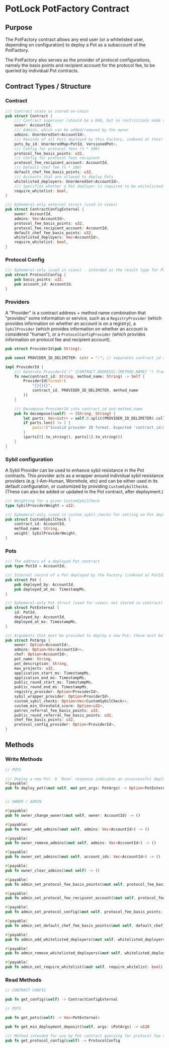 # PotLock PotFactory Contract

## Purpose

The PotFactory contract allows any end user (or a whitelisted user, depending on configuration) to deploy a Pot as a subaccount of the PotFactory.

The PotFactory also serves as the provider of protocol configurations, namely the basis points and recipient account for the protocol fee, to be queried by individual Pot contracts.

## Contract Types / Structure

### Contract

```rs
/// Contract state as stored on-chain
pub struct Contract {
    /// Contract superuser (should be a DAO, but no restrictions made at the contract level on this matter)
    owner: AccountId,
    /// Admins, which can be added/removed by the owner
    admins: UnorderedSet<AccountId>,
    /// Records of all Pots deployed by this Factory, indexed at their account ID, versioned for easy upgradeability
    pots_by_id: UnorderedMap<PotId, VersionedPot>,
    /// Config for protocol fees (% * 100)
    protocol_fee_basis_points: u32,
    /// Config for protocol fees recipient
    protocol_fee_recipient_account: AccountId,
    /// Default chef fee (% * 100)
    default_chef_fee_basis_points: u32,
    /// Accounts that are allowed to deploy Pots
    whitelisted_deployers: UnorderedSet<AccountId>,
    /// Specifies whether a Pot deployer is required to be whitelisted
    require_whitelist: bool,
}

/// Ephemeral-only external struct (used in views)
pub struct ContractConfigExternal {
    owner: AccountId,
    admins: Vec<AccountId>,
    protocol_fee_basis_points: u32,
    protocol_fee_recipient_account: AccountId,
    default_chef_fee_basis_points: u32,
    whitelisted_deployers: Vec<AccountId>,
    require_whitelist: bool,
}
```

### Protocol Config
```rs
/// Ephemeral-only (used in views) - intended as the result type for Pots querying for protocol fees configuration
pub struct ProtocolConfig {
    pub basis_points: u32,
    pub account_id: AccountId,
}
```

### Providers

A "Provider" is a contract address + method name combination that "provides" some information or service, such as a `RegistryProvider` (which provides information on whether an account is on a registry), a `SybilProvider` (which provides information on whether an account is considered "human"), or a `ProtocolConfigProvider` (which provides information on protocol fee and recipient account).

```rs
pub struct ProviderId(pub String);

pub const PROVIDER_ID_DELIMITER: &str = ":"; // separates contract_id and method_name in ProviderId

impl ProviderId {
    /// Generate ProviderId ("`{CONTRACT_ADDRESS}:{METHOD_NAME}`") from contract_id and method_name
    fn new(contract_id: String, method_name: String) -> Self {
        ProviderId(format!(
            "{}{}{}",
            contract_id, PROVIDER_ID_DELIMITER, method_name
        ))
    }

    /// Decompose ProviderId into contract_id and method_name
    pub fn decompose(&self) -> (String, String) {
        let parts: Vec<&str> = self.0.split(PROVIDER_ID_DELIMITER).collect();
        if parts.len() != 2 {
            panic!("Invalid provider ID format. Expected 'contract_id:method_name'.");
        }
        (parts[0].to_string(), parts[1].to_string())
    }
}
```

### Sybil configuration

A Sybil Provider can be used to enhance sybil resistance in the Pot contracts. This provider acts as a wrapper around individual sybil resistance providers (e.g. I-Am-Human, Wormhole, etc) and can be either used in its default configuration, or customized by providing `CustomSybilCheck`s. (These can also be added or updated in the Pot contract, after deployment.)

```rs
/// Weighting for a given CustomSybilCheck
type SybilProviderWeight = u32;

/// Ephemeral-only (used in custom_sybil_checks for setting on Pot deployment, but not stored in this contract; rather, stored in Pot contract)
pub struct CustomSybilCheck {
    contract_id: AccountId,
    method_name: String,
    weight: SybilProviderWeight,
}
```

### Pots

```rs
/// The address of a deployed Pot contract
pub type PotId = AccountId;

/// Internal record of a Pot deployed by the Factory (indexed at PotId)
pub struct Pot {
    pub deployed_by: AccountId,
    pub deployed_at_ms: TimestampMs,
}

/// Ephemeral-only Pot struct (used for views; not stored in contract)
pub struct PotExternal {
    id: PotId,
    deployed_by: AccountId,
    deployed_at_ms: TimestampMs,
}

/// Arguments that must be provided to deploy a new Pot; these must be kept up-to-date with the Pot contract
pub struct PotArgs {
    owner: Option<AccountId>,
    admins: Option<Vec<AccountId>>,
    chef: Option<AccountId>,
    pot_name: String,
    pot_description: String,
    max_projects: u32,
    application_start_ms: TimestampMs,
    application_end_ms: TimestampMs,
    public_round_start_ms: TimestampMs,
    public_round_end_ms: TimestampMs,
    registry_provider: Option<ProviderId>,
    sybil_wrapper_provider: Option<ProviderId>,
    custom_sybil_checks: Option<Vec<CustomSybilCheck>>,
    custom_min_threshold_score: Option<u32>,
    patron_referral_fee_basis_points: u32,
    public_round_referral_fee_basis_points: u32,
    chef_fee_basis_points: u32,
    protocol_config_provider: Option<ProviderId>,
}
```

## Methods

### Write Methods

```rs
// POTS

/// Deploy a new Pot. A `None` response indicates an unsuccessful deployment.
#[payable]
pub fn deploy_pot(&mut self, mut pot_args: PotArgs) -> Option<PotExternal>


// OWNER / ADMIN

#[payable]
pub fn owner_change_owner(&mut self, owner: AccountId) -> ()

#[payable]
pub fn owner_add_admins(&mut self, admins: Vec<AccountId>) -> ()

#[payable]
pub fn owner_remove_admins(&mut self, admins: Vec<AccountId>) -> ()

#[payable]
pub fn owner_set_admins(&mut self, account_ids: Vec<AccountId>) -> ()

#[payable]
pub fn owner_clear_admins(&mut self) -> ()

#[payable]
pub fn admin_set_protocol_fee_basis_points(&mut self, protocol_fee_basis_points: u32) -> ()

#[payable]
pub fn admin_set_protocol_fee_recipient_account(&mut self, protocol_fee_recipient_account: AccountId) -> ()

#[payable]
pub fn admin_set_protocol_config(&mut self, protocol_fee_basis_points: u32, protocol_fee_recipient_account: AccountId) -> ()

#[payable]
pub fn admin_set_default_chef_fee_basis_points(&mut self, default_chef_fee_basis_points: u32) -> ()

#[payable]
pub fn admin_add_whitelisted_deployers(&mut self, whitelisted_deployers: Vec<AccountId>) -> ()

#[payable]
pub fn admin_remove_whitelisted_deployers(&mut self, whitelisted_deployers: Vec<AccountId>) -> ()

#[payable]
pub fn admin_set_require_whitelist(&mut self, require_whitelist: bool) -> ()
```

### Read Methods

```rs
// CONTRACT CONFIG

pub fn get_config(&self) -> ContractConfigExternal

// POTS

pub fn get_pots(&self) -> Vec<PotExternal>

pub fn get_min_deployment_deposit(&self, args: &PotArgs) -> u128

/// Method intended for use by Pot contract querying for protocol fee configuration
pub fn get_protocol_config(&self) -> ProtocolConfig
```